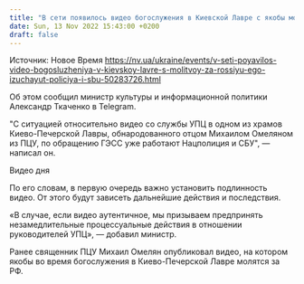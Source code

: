 ```yaml
---
title: "В сети появилось видео богослужения в Киевской Лавре с якобы молитвой за Россию, его изучают полиция и СБУ"
date: Sun, 13 Nov 2022 15:43:00 +0200
draft: false
---
```

Источник: Новое Время https://nv.ua/ukraine/events/v-seti-poyavilos-video-bogosluzheniya-v-kievskoy-lavre-s-molitvoy-za-rossiyu-ego-izuchayut-policiya-i-sbu-50283726.html


Об этом сообщил министр культуры и информационной политики Александр Ткаченко в Telegram.

"С ситуацией относительно видео со службы УПЦ в одном из храмов Киево-Печерской Лавры, обнародованного отцом Михаилом Омеляном из ПЦУ, по обращению ГЭСС уже работают Нацполиция и СБУ", — написал он.

 Видео дня   

По его словам, в первую очередь важно установить подлинность видео. От этого будут зависеть дальнейшие действия и последствия.

«В случае, если видео аутентичное, мы призываем предпринять незамедлительные процессуальные действия в отношении руководителей УПЦ», — добавил министр.

Ранее священник ПЦУ Михаил Омелян опубликовал видео, на котором якобы во время богослужения в Киево-Печерской Лавре молятся за РФ.
